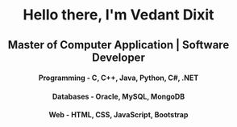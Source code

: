 <h1 align="center">Hello there, I'm Vedant Dixit</h1>
<h2 align="center">Master of Computer Application | Software Developer</h2>
<h4 align="center">Programming - C, C++, Java, Python, C#, .NET<h4>
<h4 align="center">Databases - Oracle, MySQL, MongoDB</h4>
<h4 align="center">Web - HTML, CSS, JavaScript, Bootstrap</h4>
